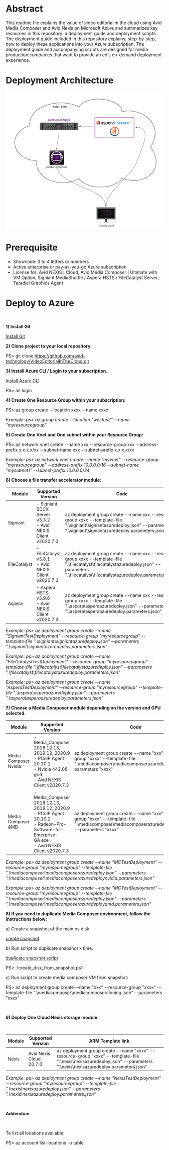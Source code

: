 # Abstract

This readme file explains the value of video editorial in the cloud using Avid Media Composer and Avid Nexis on Microsoft Azure and summarizes key resources in this repository: a deployment guide and deployment scripts. The deployment guide included in this repository explains, step-by-step, how to deploy these applications into your Azure subscription.  The deployment guide and accompanying scripts are designed for media production companies that want to provide an edit-on-demand deployment experience.

# Deployment Architecture 

<img src="./diagram2.PNG" />

# Prerequisite

- Showcode: 3 to 4 letters or numbers
- Active enterprise or pay-as-you-go Azure subscription
- License for: Avid NEXIS | Cloud, Avid Media Composer | Ultimate with VM Option, Signiant MediaShuttle / Aspera HSTS / FileCatalyst Server, Teradici Graphics Agent 

# Deploy to Azure
<br />

<b> 1) Install Git </b>
<br />

[Install Git](https://git-scm.com/downloads)

<b> 2) Clone project to your local repository. </b>
<br />

PS> git clone https://github.com/avid-technology/VideoEditorialInTheCloud.git

<b> 3) Install Azure CLI / Login to your subscription. </b>
<br />

[Install Azure CLI](https://docs.microsoft.com/en-us/cli/azure/install-azure-cli)

PS> az login

<b> 4) Create One Resource Group within your subscription: </b>
<br />

PS> az group create --location xxxx --name xxxx

<i>Example: ps> az group create --location "westus2" --name "myresourcegroup"</i>

<b> 5) Create One Vnet and One subnet within your Resource Group: </b>
<br />

PS> az network vnet create --name xxx --resource-group xxx --address-prefix x.x.x.x/xx --subnet-name xxx --subnet-prefix x.x.x.x/xx

<i>Example: ps> az network vnet create --name "myvnet" --resource-group "myresourcegroup" --address-prefix 10.0.0.0/16 --subnet-name "mysubnet1" --subnet-prefix 10.0.0.0/24</i>

<b> 6) Choose a file transfer accelerator module: </b>
<br />

| Module | Supported Version | Code |
| ------ | ------------------ | ----------------- |
| Signiant | - Signiant SDCX Server v3.3.2 <br /> - Avid NEXIS Client v2020.7.3 | az deployment group create --name xxx --resource-group xxxx --template-file ".\signiant\signiantazuredeploy.json" --parameters ".\signiant\signiantazuredeploy.parameters.json"  |
| FileCatalyst | - FileCatalyst v3.8.1 <br /> - Avid NEXIS Client v2020.7.3 | az deployment group create --name xxx --resource-group xxxx --template-file ".\filecatalyst\filecatalystazuredeploy.json" --parameters ".\filecatalyst\filecatalystazuredeploy.parameters.json" |
| Aspera | - Aspera HSTS v3.9.6 <br /> - Avid NEXIS Client v2020.7.3 | az deployment group create --name xxx --resource-group xxxx --template-file ".\aspera\asperaazuredeploy.json" --parameters ".\aspera\asperaazuredeploy.parameters.json" |

<i>Example: ps> az deployment group create --name "SigniantTestDeployment" --resource-group "myresourcegroup" --template-file ".\signiant\signiantazuredeploy.json" --parameters ".\signiant\signiantazuredeploy.parameters.json"</i>

<i>Example: ps> az deployment group create --name "FileCatalystTestDeployment" --resource-group "myresourcegroup" --template-file ".\filecatalyst\filecatalystazuredeploy.json" --parameters ".\filecatalyst\filecatalystazuredeploy.parameters.json"</i>

<i>Example: ps> az deployment group create --name "AsperaTestDeployment" --resource-group "myresourcegroup" --template-file ".\aspera\asperaazuredeploy.json" --parameters ".\aspera\asperaazuredeploy.parameters.json"</i>

<b> 7) Choose a Media Composer module depending on the version and GPU selected. </b>
<br />

| Module | Supported Version | Code |
| ------ | ------------------ | ----------------- |
| Media Composer Nvidia | - Media_Composer 2018.12.13, 2019.12, 2020.9 <br /> - PCoIP Agent 20.10.1 <br /> - Nvidia 442.06 grid <br /> - Avid NEXIS Client v2020.7.3 | az deployment group create --name "xxx" --resource-group "xxxx" --template-file ".\mediacomposer\mediacomposerazuredeploy.json" --parameters "xxxx"  |
| Media Composer AMD | - Media_Composer 2018.12.13, 2019.12, 2020.9 <br /> - PCoIP Agent 20.10.1 <br /> - Radeon-Pro-Software-for-Enterprise-GA.exe <br /> - Avid NEXIS Client v2020.7.3 | az deployment group create --name "xxx" --resource-group "xxxx" --template-file ".\mediacomposer\mediacomposerazuredeploy_AMD.json" --parameters "xxxx" |

<i>Example: ps> az deployment group create --name "MCTestDeployment" --resource-group "myresourcegroup" --template-file ".\mediacomposer\mediacomposerazuredeploy.json" --parameters ".\mediacomposer\mediacomposerazuredeploynvidia.parameters.json"</i>

<i>Example: ps> az deployment group create --name "MCTestDeployment" --resource-group "myresourcegroup" --template-file ".\mediacomposer\mediacomposerazuredeploy.json" --parameters ".\mediacomposer\mediacomposerazuredeployamd.parameters.json"</i>

<b> 8) If you need to duplicate Media Composer environment, follow the instructions below: </b>

a) Create a snapshot of the main os disk. <br />

[create snapshot](https://docs.microsoft.com/en-us/azure/virtual-machines/windows/snapshot-copy-managed-disk)

b) Run script to duplicate snapshot x time. <br />

[duplicate snapshot script](scripts/create_disk_from_snapshot.ps1)

PS> .\create_disk_from_snapshot.ps1

c) Run script to create media composer VM from snapshot: 

PS> az deployment group create --name "xxx" --resource-group "xxxx" --template-file ".\mediacomposer\mediacomposercloning.json" --parameters "xxxx"

<br />

<b> 9) Deploy One Cloud Nexis storage module. </b>

<br />

| Module | Supported Version | ARM Template link |
| ------ | ------------------ | ----------------- |
| Nexis  | Avid Nexis Cloud 20.7.0 | az deployment group create --name "xxxx" --resource-group "xxxx" --template-file ".\nexis\nexisazuredeploy.json" --parameters ".\nexis\nexisazuredeploy.parameters.json" |

<i>Example: ps> az deployment group create --name "NexisTestDeployment" --resource-group "myresourcegroup" --template-file ".\nexis\nexisazuredeploy.json" --parameters ".\nexis\nexisazuredeploy.parameters.json"</i>

<br />

<b> Addendum </b>

<br />

To list all locations available: 

PS> az account list-locations -o table
